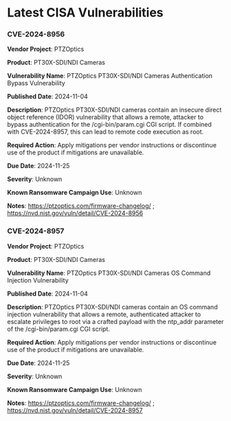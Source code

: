 # Latest CISA Vulnerabilities

### CVE-2024-8956

**Vendor Project**:
PTZOptics

**Product**:
PT30X-SDI/NDI Cameras

**Vulnerability Name**:
PTZOptics PT30X-SDI/NDI Cameras Authentication Bypass Vulnerability

**Published Date**:
2024-11-04

**Description**:
PTZOptics PT30X-SDI/NDI cameras contain an insecure direct object reference (IDOR) vulnerability that allows a remote, attacker to bypass authentication for the /cgi-bin/param.cgi CGI script. If combined with CVE-2024-8957, this can lead to remote code execution as root.

**Required Action**:
Apply mitigations per vendor instructions or discontinue use of the product if mitigations are unavailable.

**Due Date**:
2024-11-25

**Severity**:
Unknown

**Known Ransomware Campaign Use**:
Unknown

**Notes**:
https://ptzoptics.com/firmware-changelog/ ; https://nvd.nist.gov/vuln/detail/CVE-2024-8956

### CVE-2024-8957

**Vendor Project**:
PTZOptics

**Product**:
PT30X-SDI/NDI Cameras

**Vulnerability Name**:
PTZOptics PT30X-SDI/NDI Cameras OS Command Injection Vulnerability

**Published Date**:
2024-11-04

**Description**:
PTZOptics PT30X-SDI/NDI cameras contain an OS command injection vulnerability that allows a remote, authenticated attacker to escalate privileges to root via a crafted payload with the ntp_addr parameter of the /cgi-bin/param.cgi CGI script. 

**Required Action**:
Apply mitigations per vendor instructions or discontinue use of the product if mitigations are unavailable.

**Due Date**:
2024-11-25

**Severity**:
Unknown

**Known Ransomware Campaign Use**:
Unknown

**Notes**:
https://ptzoptics.com/firmware-changelog/ ; https://nvd.nist.gov/vuln/detail/CVE-2024-8957

